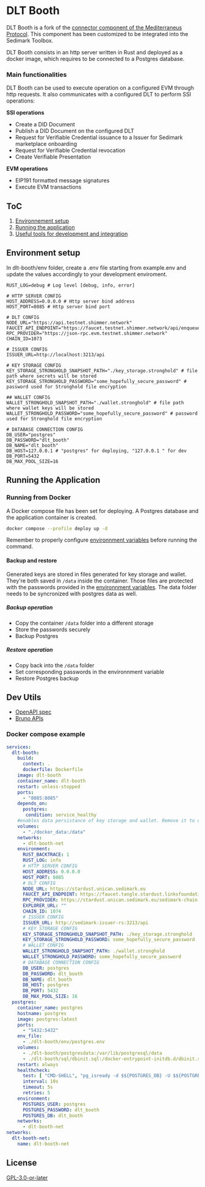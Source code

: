 # DLT Booth

DLT Booth is a fork of the [connector component of the Mediterraneus Protocol](https://github.com/Cybersecurity-LINKS/mediterraneus-connector). This component has been customized to be integrated into the Sedimark Toolbox.

DLT Booth consists in an http server written in Rust and deployed as a docker image, which requires to be connected to a Postgres database. 

### Main functionalities

DLT Booth can be used to execute operation on a configured EVM through http requests. It also communicates with a configured DLT to perform SSI operations:

**SSI operations**
- Create a DID Document
- Publish a DID Document on the configured DLT
- Request for Verifiable Credential issuance to a Issuer for Sedimark marketplace onboarding
- Request for Verifiable Credential revocation
- Create Verifiable Presentation

**EVM operations**
- EIP191 formatted message signatures
- Execute EVM transactions

## ToC

1. [Environnement setup](#environnement-setup)
2. [Running the application](#running-the-application)
3. [Useful tools for development and integration](#dev-utils)

## Environment setup
In dlt-booth/env folder, create a .env file starting from example.env and update the values accordingly to your development enviroment.

```env
RUST_LOG=debug # Log level [debug, info, error]

# HTTP SERVER CONFIG
HOST_ADDRESS=0.0.0.0 # Http server bind address
HOST_PORT=8085 # Http server bind port

# DLT CONFIG
NODE_URL="https://api.testnet.shimmer.network"
FAUCET_API_ENDPOINT="https://faucet.testnet.shimmer.network/api/enqueue"
RPC_PROVIDER="https://json-rpc.evm.testnet.shimmer.network"
CHAIN_ID=1073

# ISSUER CONFIG
ISSUER_URL=http://localhost:3213/api

# KEY STORAGE CONFIG
KEY_STORAGE_STRONGHOLD_SNAPSHOT_PATH="./key_storage.stronghold" # file path where secrets will be stored
KEY_STORAGE_STRONGHOLD_PASSWORD="some_hopefully_secure_password" # password used for Stronghold file encryption

## WALLET CONFIG
WALLET_STRONGHOLD_SNAPSHOT_PATH="./wallet.stronghold" # file path where wallet keys will be stored
WALLET_STRONGHOLD_PASSWORD="some_hopefully_secure_password" # password used for Stronghold file encryption

# DATABASE CONNECTION CONFIG
DB_USER="postgres"
DB_PASSWORD="dlt_booth"
DB_NAME="dlt_booth"
DB_HOST=127.0.0.1 # "postgres" for deploying, "127.0.0.1 " for dev
DB_PORT=5432
DB_MAX_POOL_SIZE=16

```
## Running the Application

### Running from Docker

A Docker compose file has been set for deploying. A Postgres database and the application container is created.

```bash
docker compose --profile deploy up -d
```
Remember to properly configure [environnment variables](#environment-setup)  before running the command.

#### Backup and restore
Generated keys are stored in files generated for key storage and wallet. They're both saved in `/data` inside the container. Those files are protected with the passwords provided in the [environnment variables](#environment-setup). The data folder needs to be syncronized with postgres data as well.

##### Backup operation
- Copy the container `/data` folder into a different storage
- Store the passwords securely
- Backup Postgres

##### Restore operation
- Copy back into the `/data` folder
- Set corresponding passwords in the environnment variable
- Restore Postgres backup

## Dev Utils
- [OpenAPI spec](/api/dlt_booth.yaml)
- [Bruno APIs](/api/dlt-booth-api)

### Docker compose example
```yaml
services:
  dlt-booth:
    build:
      context: .
      dockerfile: Dockerfile
    image: dlt-booth
    container_name: dlt-booth
    restart: unless-stopped
    ports:
      - "8085:8085"
    depends_on:
      postgres:
       condition: service_healthy 
    #enables data persistance of key storage and wallet. Remove it to disable data persistance
    volumes:
      - "./docker_data:/data"
    networks:
      - dlt-booth-net
    environment:
      RUST_BACKTRACE: 1
      RUST_LOG: info
      # HTTP SERVER CONFIG
      HOST_ADDRESS: 0.0.0.0
      HOST_PORT: 8085
      # DLT CONFIG
      NODE_URL: https://stardust.unican.sedimark.eu
      FAUCET_API_ENDPOINT: https://faucet.tangle.stardust.linksfoundation.com/api/enqueue
      RPC_PROVIDER: https://stardust.unican.sedimark.eu/sedimark-chain
      EXPLORER_URL: ""
      CHAIN_ID: 1074
      # ISSUER CONFIG
      ISSUER_URL: http://sedimark-issuer-rs:3213/api
      # KEY STORAGE CONFIG
      KEY_STORAGE_STRONGHOLD_SNAPSHOT_PATH: ./key_storage.stronghold
      KEY_STORAGE_STRONGHOLD_PASSWORD: some_hopefully_secure_password
      # WALLET CONFIG
      WALLET_STRONGHOLD_SNAPSHOT_PATH: ./wallet.stronghold
      WALLET_STRONGHOLD_PASSWORD: some_hopefully_secure_password
      # DATABASE CONNECTION CONFIG
      DB_USER: postgres
      DB_PASSWORD: dlt_booth
      DB_NAME: dlt_booth
      DB_HOST: postgres
      DB_PORT: 5432
      DB_MAX_POOL_SIZE: 16
  postgres:
    container_name: postgres
    hostname: postgres
    image: postgres:latest
    ports:
      - "5432:5432"
    env_file: 
      - ./dlt-booth/env/postgres.env
    volumes: 
      - ./dlt-booth/postgresdata:/var/lib/postgresql/data
      - ./dlt-booth/sql/dbinit.sql:/docker-entrypoint-initdb.d/dbinit.sql 
    restart: always
    healthcheck:
      test: [ "CMD-SHELL", "pg_isready -d $${POSTGRES_DB} -U $${POSTGRES_USER}" ]
      interval: 10s
      timeout: 5s
      retries: 5
    environment:
      POSTGRES_USER: postgres
      POSTGRES_PASSWORD: dlt_booth
      POSTGRES_DB: dlt_booth
    networks:
      - dlt-booth-net
networks:
  dlt-booth-net:
    name: dlt-booth-net
```
## License

[GPL-3.0-or-later](https://spdx.org/licenses/GPL-3.0-or-later.html)